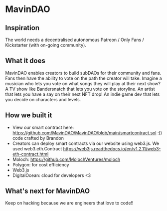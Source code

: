 # MavinDAO

## Inspiration
The world needs a decentralised autonomous Patreon / Only Fans / Kickstarter (with on-going community). 

## What it does
MavinDAO enables creators to build subDAOs for their community and fans. Fans then have the ability to vote on the path the creator will take. Imagine a musician who lets you vote on what songs they will play at their next show? A TV show like Bandersnatch that lets you vote on the storyline. An artist that lets you have a say on their next NFT drop! An indie game dev that lets you decide on characters and levels. 

## How we built it
* View our smart contract here: https://github.com/MavinDAO/MavinDAO/blob/main/smartcontract.sol :)) code crafted by Brandon
* Creators can deploy smart contracts via our website using web3.js. We used web3.eth.Contract https://web3js.readthedocs.io/en/v1.2.11/web3-eth-contract.html 
* Moloch: https://github.com/MolochVentures/moloch 
* Polygon: for cost efficiency 
* Web3.js 
* DigitalOcean: cloud for developers <3 

## What's next for MavinDAO
Keep on hacking because we are engineers that love to code!! 
